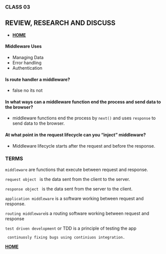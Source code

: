 
### CLASS 03


## REVIEW, RESEARCH AND DISCUSS


- [**HOME**](https://seidomo.github.io/reading_notes/home)

#### Middleware Uses

- Managing Data
- Error handling
- Authentication


#### Is route handler a middleware?

- false no its not

#### In what ways can a middleware function end the process and send data to the browser?

- middleware functions end the process by ``` next() ``` and uses ``` response ```
  to send data to the browser.

 #### At what point in the request lifecycle can you “inject” middleware?

 - Middleware lifecycle starts after the request and before the response.

 ### TERMS

 ``` middleware ```  are functions that execute between request and response.

 ```request object ``` is the data sent from the client to the server.

 ```response object ``` is the data sent from the server to the client.

 ``` application middleware ``` is a software working between request and response.

 ``` routing middleware ```is a routing software working between request and response

 ``` test driven development ``` or TDD is a principle of testing the app 

     continuosly fixing bugs using continiuos integration.


 [**HOME**](https://seidomo.github.io/reading_notes/home)